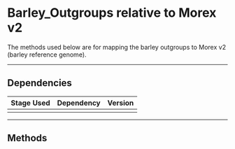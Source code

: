 # Barley_Outgroups relative to Morex v2

The methods used below are for mapping the barley outgroups to Morex v2 (barley reference genome).

---

## Dependencies

| Stage Used | Dependency | Version |
| ---------- | ---------- | ------- |
| | | |

---

## Methods

